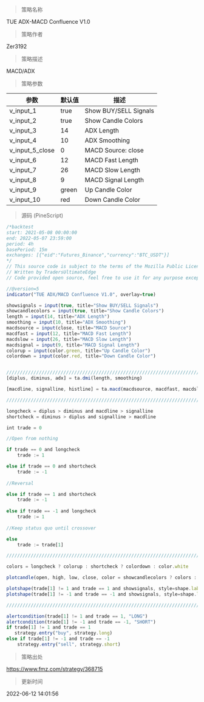 
> 策略名称

TUE ADX-MACD Confluence V1.0

> 策略作者

Zer3192

> 策略描述

MACD/ADX

> 策略参数



|参数|默认值|描述|
|----|----|----|
|v_input_1|true|Show BUY/SELL Signals|
|v_input_2|true|Show Candle Colors|
|v_input_3|14|ADX Length|
|v_input_4|10|ADX Smoothing|
|v_input_5_close|0|MACD Source: close|high|low|open|hl2|hlc3|hlcc4|ohlc4|
|v_input_6|12|MACD Fast Length|
|v_input_7|26|MACD Slow Length|
|v_input_8|9|MACD Signal Length|
|v_input_9|green|Up Candle Color|
|v_input_10|red|Down Candle Color|


> 源码 (PineScript)

``` javascript
/*backtest
start: 2021-05-08 00:00:00
end: 2022-05-07 23:59:00
period: 4h
basePeriod: 15m
exchanges: [{"eid":"Futures_Binance","currency":"BTC_USDT"}]
*/
// This source code is subject to the terms of the Mozilla Public License 2.0 at https://mozilla.org/MPL/2.0/
// Written by TradersUltimateEdge
// Code provided open source, feel free to use it for any purpose except resale

//@version=5
indicator("TUE ADX/MACD Confluence V1.0", overlay=true)

showsignals = input(true, title="Show BUY/SELL Signals")
showcandlecolors = input(true, title="Show Candle Colors")
length = input(14, title="ADX Length")
smoothing = input(10, title="ADX Smoothing")
macdsource = input(close, title="MACD Source")
macdfast = input(12, title="MACD Fast Length")
macdslow = input(26, title="MACD Slow Length")
macdsignal = input(9, title="MACD Signal Length")
colorup = input(color.green, title="Up Candle Color")
colordown = input(color.red, title="Down Candle Color")


/////////////////////////////////////////////////////////////////////////////////////////////// ADX AND MACD CALC
[diplus, diminus, adx] = ta.dmi(length, smoothing)

[macdline, signalline, histline] = ta.macd(macdsource, macdfast, macdslow, macdsignal)

//////////////////////////////////////////////////////////////////////////////////////////////TRADE CALC

longcheck = diplus > diminus and macdline > signalline
shortcheck = diminus > diplus and signalline > macdline

int trade = 0

//Open from nothing

if trade == 0 and longcheck
    trade := 1

else if trade == 0 and shortcheck
    trade := -1
    
//Reversal

else if trade == 1 and shortcheck
    trade := -1
    
else if trade == -1 and longcheck
    trade := 1
    
//Keep status quo until crossover

else
    trade := trade[1]

//////////////////////////////////////////////////////////////////////////////////////////////PLOT 

colors = longcheck ? colorup : shortcheck ? colordown : color.white

plotcandle(open, high, low, close, color = showcandlecolors ? colors : na)

plotshape(trade[1] != 1 and trade == 1 and showsignals, style=shape.labelup, text='BUY', textcolor=color.white, color=color.green, size=size.small, location=location.belowbar)
plotshape(trade[1] != -1 and trade == -1 and showsignals, style=shape.labeldown, text='SELL', textcolor=color.white, color=color.red, size=size.small, location=location.abovebar)

///////////////////////////////////////////////////////////////////////////////////////////// ALERTS

alertcondition(trade[1] != 1 and trade == 1, "LONG")
alertcondition(trade[1] != -1 and trade == -1, "SHORT")
if trade[1] != 1 and trade == 1
   strategy.entry("buy", strategy.long)
else if trade[1] != -1 and trade == -1
    strategy.entry("sell", strategy.short)


```

> 策略出处

https://www.fmz.com/strategy/368715

> 更新时间

2022-06-12 14:01:56
